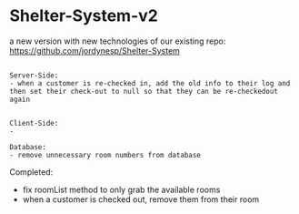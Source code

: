 # Shelter-System-v2
a new version with new technologies of our existing repo: https://github.com/jordynesp/Shelter-System

~~~~~~~~~~~~~~~~~~~~~~~~~~~~~~~~~~~~~~~~~~~~~~~~~~~~~~~~~~~~~~~~~

Server-Side:
- when a customer is re-checked in, add the old info to their log and then set their check-out to null so that they can be re-checkedout again


Client-Side:
- 

Database:
- remove unnecessary room numbers from database

~~~~~~~~~~~~~~~~~~~~~~~~~~~~~~~~~~~~~~~~~~~~~~~~~~~~~~~~~~~~~~~~~

Completed: 
- fix roomList method to only grab the available rooms
- when a customer is checked out, remove them from their room
